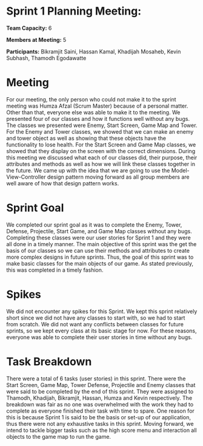 # Sprint 1 Planning Meeting:

**Team Capacity:** 6

**Members at Meeting:** 5

**Participants:** Bikramjit Saini, Hassan Kamal, 
   Khadijah Mosaheb, Kevin Subhash, 
   Thamodh Egodawatte

# Meeting 

For our meeting, the only person who could not make it to the sprint meeting was Humza Afzal (Scrum Master) because of a personal matter. Other than that, everyone else was able to make it to the meeting. We presented four of our classes and how it functions well without any bugs. The classes we presented were Enemy, Start Screen, Game Map and Tower. For the Enemy and Tower classes, we showed that we can make an enemy and tower object as well as showing that these objects have the functionality to lose health. For the Start Screen and Game Map classes, we showed that they display on the screen with the correct dimensions. During this meeting we discussed what each of our classes did, their purpose, their attributes and methods as well as how we will link these classes together in the future. We came up with the idea that we are going to use the Model-View-Controller design pattern moving forward as all group members are well aware of how that design pattern works.

# Sprint Goal
We completed our sprint goal as it was to complete the Enemy, Tower, Defense, Projectile, Start Game, and Game Map classes without any bugs. Completing these classes were our user stories for Sprint 1 and they were all done in a timely manner. The main objective of this sprint was the get the basis of our classes so we can use their methods and attributes to create more complex designs in future sprints. Thus, the goal of this sprint was to make basic classes for the main objects of our game. As stated previously, this was completed in a timely fashion.

# Spikes

We did not encounter any spikes for this Sprint. We kept this sprint relatively short since we did not have any classes to start with, so we had to start from scratch. We did not want any conflicts between classes for future sprints, so we kept every class at its basic stage for now. For these reasons, everyone was able to complete their user stories in time without any bugs.

# Task Breakdown
There were a total of 6 tasks (user stories) in this sprint. There were the Start Screen, Game Map, Tower Defense, Projectile and Enemy classes that were said to be completed by the end of this sprint. They were assigned to Thamodh, Khadijah, Bikramjit, Hassan, Humza and Kevin respectively. The breakdown was fair as no one was overwhelmed with the work they had to complete as everyone finished their task with time to spare. One reason for this is because Sprint 1 is said to be the basis or set-up of our application, thus there were not any exhaustive tasks in this sprint. Moving forward, we intend to tackle bigger tasks such as the high score menu and interaction all objects to the game map to run the game.


